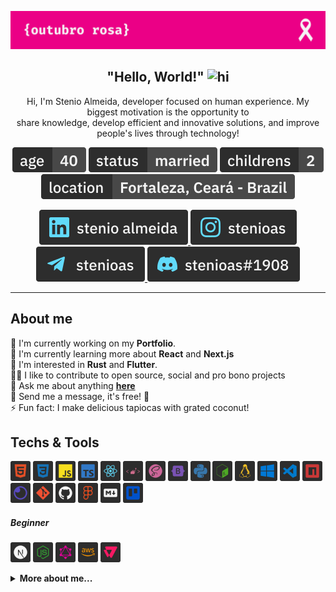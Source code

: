 <p align="center"><img src="https://raw.githubusercontent.com/stenioas/stenioas/main/etc/assets/social-cover-compact.png" alt="Cover" /></p>

<h2 align="center"><strong>"Hello, World!"</strong> <img src="https://user-images.githubusercontent.com/1303154/88677602-1635ba80-d120-11ea-84d8-d263ba5fc3c0.gif" width="24px" alt="hi"></h1>

<p align="center">Hi, I'm Stenio Almeida, developer focused on human experience. My biggest motivation is the opportunity to<br/>share knowledge, develop efficient and innovative solutions, and improve people's lives through technology!</p>

<div align="center">

![Age](./etc/assets/age.svg)
![Status](./etc/assets/status.svg)
![Childrens](./etc/assets/childrens.svg)
![Location](./etc/assets/location.svg)

</div>

<div align="center">

[
![Linkedin](./etc/assets/linkedinwithlabel.svg)
](https://www.linkedin.com/in/stenioas/)
[
![Instagram](./etc/assets/instagramwithlabel.svg)
](https://www.instagram.com/stenioas/)
[
![Telegram](./etc/assets/telegramwithlabel.svg)
](https://t.me/stenioas/)
![Discord](./etc/assets/discordwithlabel.svg)

</div>

---

<h2><strong>About me</strong></h2>

💼 I'm currently working on my **Portfolio**.<br>
🌱 I'm currently learning more about **React** and **Next.js**<br/>
🧐 I'm interested in **Rust** and **Flutter**.<br/>
🤝🏼 I like to contribute to open source, social and pro bono projects<br/>
💬 Ask me about anything [**here**](https://t.me/stenioas/)<br/>
💌 Send me a message, it's free! 🤗<br/>
⚡ Fun fact: I make delicious tapiocas with grated coconut!

<h2><strong>Techs & Tools</strong></h2>

<img src="./etc/assets/html5.svg" title="HTML5" width="32" height="32" alt="Html5" /> <img src="./etc/assets/css3.svg" title="CSS3" width="32" height="32" alt="CSS3" /> <img src="./etc/assets/javascript.svg" title="JavaScript" width="32" height="32" alt="Javascript" /> <img src="./etc/assets/typescript.svg" title="TypeScript" width="32" height="32" alt="Typescript" /> <img src="./etc/assets/react.svg" title="React" width="32" height="32" alt="React" /> <img src="./etc/assets/styled-components.svg" title="Styled Components" width="32" height="32" alt="Styled Components" /> <img src="./etc/assets/scss.svg" title="SCSS" width="32" height="32" alt="SCSS" /> <img src="./etc/assets/bootstrap.svg" title="Bootstrap" width="32" height="32" alt="Bootstrap" /> <img src="./etc/assets/python.svg" title="Python" width="32" height="32" alt="Python" /> <img src="./etc/assets/bashscript.svg" title="Bash Script" width="32" height="32" alt="Bash Script" /> <img src="./etc/assets/linux.svg" title="Linux" width="32" height="32" alt="Linux" /> <img src="./etc/assets/windows.svg" title="Windows" width="32" height="32" alt="Windows" /> <img src="./etc/assets/vscode.svg" title="Visual Studio Code" width="32" height="32" alt="Visual Studio Code" /> <img src="./etc/assets/npm.svg" title="NPM" width="32" height="32" alt="NPM" /> <img src="./etc/assets/insomnia.svg" title="Insomnia" width="32" height="32" alt="Insomnia" /> <img src="./etc/assets/git.svg" title="Git" width="32" height="32" alt="Git" /> <img src="./etc/assets/github.svg" title="Github" width="32" height="32" alt="Github" /> <img src="./etc/assets/figma.svg" title="Figma" width="32" height="32" alt="Figma" /> <img src="./etc/assets/markdown.svg" title="Markdown" width="32" height="32" alt="Markdown" /> <img src="./etc/assets/trello.svg" title="Trello" width="32" height="32" alt="Trello" />

<h5><strong>Beginner</strong></h5>

<img src="./etc/assets/next.svg" title="Next" width="32" height="32" alt="Node" /> <img src="./etc/assets/node.svg" title="Node" width="32" height="32" alt="Node" /> <img src="./etc/assets/graphql.svg" title="GraphQL" width="32" height="32" alt="GraphQL" /> <img src="./etc/assets/aws.svg" title="Amazon Web Services" width="32" height="32" alt="Amazon Web Services" /> <img src="./etc/assets/vtex.svg" title="VTEX" width="32" height="32" alt="VTEX" />

<details>
<summary><strong>More about me...</strong></summary>
<br/>

<img src="https://img.shields.io/github/followers/stenioas.svg?style=social&label=Followers&maxAge=2592000" alt="Github followers" /><br />

<div>
<img src="https://github-readme-stats.vercel.app/api?username=stenioas&count_private=true&show_icons=true&theme=react" alt="Github Stats" height="180em"/> <img src="https://github-readme-stats.vercel.app/api/top-langs/?username=stenioas&layout=compact&theme=react&langs_count=8" alt="Top langs" height="180em"/>
</div>

---

<p align="center"><strong>2021&copy;</strong> Made with 💕 by <strong>Stenio Almeida</strong>.</p>
